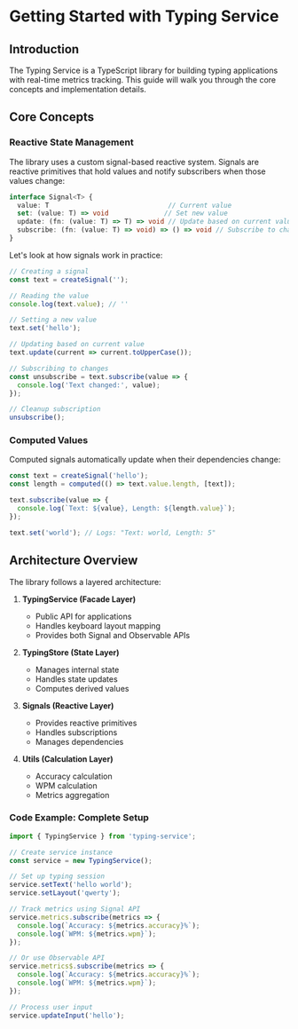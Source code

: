 # Getting Started with Typing Service

## Introduction

The Typing Service is a TypeScript library for building typing applications with real-time metrics tracking. This guide will walk you through the core concepts and implementation details.

## Core Concepts

### Reactive State Management

The library uses a custom signal-based reactive system. Signals are reactive primitives that hold values and notify subscribers when those values change:

```typescript
interface Signal<T> {
  value: T                              // Current value
  set: (value: T) => void              // Set new value
  update: (fn: (value: T) => T) => void // Update based on current value
  subscribe: (fn: (value: T) => void) => () => void // Subscribe to changes
}
```

Let's look at how signals work in practice:

```typescript
// Creating a signal
const text = createSignal('');

// Reading the value
console.log(text.value); // ''

// Setting a new value
text.set('hello');

// Updating based on current value
text.update(current => current.toUpperCase());

// Subscribing to changes
const unsubscribe = text.subscribe(value => {
  console.log('Text changed:', value);
});

// Cleanup subscription
unsubscribe();
```

### Computed Values

Computed signals automatically update when their dependencies change:

```typescript
const text = createSignal('hello');
const length = computed(() => text.value.length, [text]);

text.subscribe(value => {
  console.log(`Text: ${value}, Length: ${length.value}`);
});

text.set('world'); // Logs: "Text: world, Length: 5"
```

## Architecture Overview

The library follows a layered architecture:

1. **TypingService (Facade Layer)**
   - Public API for applications
   - Handles keyboard layout mapping
   - Provides both Signal and Observable APIs

2. **TypingStore (State Layer)**
   - Manages internal state
   - Handles state updates
   - Computes derived values

3. **Signals (Reactive Layer)**
   - Provides reactive primitives
   - Handles subscriptions
   - Manages dependencies

4. **Utils (Calculation Layer)**
   - Accuracy calculation
   - WPM calculation
   - Metrics aggregation

### Code Example: Complete Setup

```typescript
import { TypingService } from 'typing-service';

// Create service instance
const service = new TypingService();

// Set up typing session
service.setText('hello world');
service.setLayout('qwerty');

// Track metrics using Signal API
service.metrics.subscribe(metrics => {
  console.log(`Accuracy: ${metrics.accuracy}%`);
  console.log(`WPM: ${metrics.wpm}`);
});

// Or use Observable API
service.metrics$.subscribe(metrics => {
  console.log(`Accuracy: ${metrics.accuracy}%`);
  console.log(`WPM: ${metrics.wpm}`);
});

// Process user input
service.updateInput('hello');
```